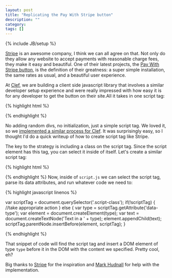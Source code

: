 ```yaml
---
layout: post
title: "Replicating the Pay With Stripe button"
description: ""
category:
tags: []
---
```

{% include JB/setup %}

[Stripe](https://stripe.com) is an awesome company, I think we can all agree on that. Not only do they allow any website to accept payments with reasonable charge fees, they make it easy and beautiful. One of their latest projects, the [Pay With Stripe button](https://stripe.com/docs/button), is the definition of their greatness: a super simple installation, the same rates as usual, and a beautiful user experience.

At [Clef](https://clef.io), we are building a client side javascript library that involves a similar developer setup experience and were really impressed with how easy it is for any developer to get the button on their site.All it takes in one script tag:

{% highlight html %}
<script src="https://button.stripe.com/v1/button.js"
        class="stripe-button"
        data-key="pk_AmVHPHd4LGNUjdm1duBlMt5lMtdJU"></script>
{% endhighlight %}

No adding random divs, no initialization, just a simple script tag. We loved it, so we [implemented a similar process for Clef](https://developer.clef.io/information#started). It was surprisingly easy, so I thought I'd do a quick writeup of how to create script tag like Stripe.

The key to the strategy is including a class on the script tag. Since the script element has this tag, you can select it inside of itself. Let's create a similar script tag:

{% highlight html %}

<script src="script.js" class="script-class" data-type='h3'>
</script>

{% endhighlight %}
Now, inside of `script.js` we can select the script tag, parse its data attributes, and run whatever code we need to:

{% highlight javascript linenos %}

var scriptTag = document.querySelector('.script-class');
if(!scriptTag) {
    //take appropriate action
} else {
    var type = scriptTag.getAttribute('data-type');
    var element = document.createElement(type);
    var text = document.createTextNode('Text in a ' + type);
    element.appendChild(text);
    scriptTag.parentNode.insertBefore(element, scriptTag);
}

{% endhighlight %}

That snippet of code will find the script tag and insert a DOM element of type `type` before it in the DOM with the content we specified. Pretty cool, eh?

<p class='endnote'>Big thanks to <a href='https://stripe.com'>Stripe</a> for the inspiration and <a href='https://github.com/landakram'>Mark Hudnall</a> for help with the implementation.</p>